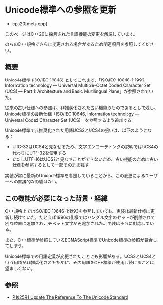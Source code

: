 # Unicode標準への参照を更新
* cpp20[meta cpp]

<!-- start lang caution -->

このページはC++20に採用された言語機能の変更を解説しています。

のちのC++規格でさらに変更される場合があるため関連項目を参照してください。

<!-- last lang caution -->

## 概要
Unicode標準 (ISO/IEC 10646) としてこれまで、「ISO/IEC 10646-1:1993, Information technology — Universal Multiple-Octet Coded Character Set (UCS) — Part 1: Architecture and Basic Multilingual Plane」が参照されていた。

従来の古い仕様への参照は、非推奨化された古い機能のものであるとして残し、Unicode標準の最新仕様「ISO/IEC 10646, Information technology — Universal Coded Character Set (UCS)」を参照するよう追加する。

Unicode標準で非推奨化された用語UCS2とUCS4の扱いは、以下のようになる：

- UTC-32はUCS4と見なせるため、文字エンコーディングの説明ではUCS4の代わりにUTF-32を使用する
- ただしUTF-16はUCS2と見なすことができないため、古い機能のために古い仕様を参照するとして一部そのまま残す

実装が常に最新のUnicode標準を参照していることから、この変更によるユーザーへの直接的な影響はない。


## この機能が必要になった背景・経緯
C++規格上ではISO/IEC 10646-1:1993を参照していても、実装は最新仕様に更新し続けていた。たとえば1996の仕様ではハングル文字のセットが削除されて別な位置に追加され、チベット文字が再追加された。実装はそれに対応している。

また、C++標準が参照しているECMAScript標準でUnicode標準の参照が競合してしまう。

Unicode標準での用語定義が変更されたことにも影響がある。UCS2とUCS4という用語が非推奨化されたために、その用語をC++標準が使用し続けることは望ましくない。


## 参照
- [P1025R1 Update The Reference To The Unicode Standard](http://www.open-std.org/jtc1/sc22/wg21/docs/papers/2018/p1025r1.html)
